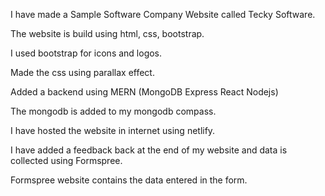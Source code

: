 I have made a Sample Software Company Website called Tecky Software.

The website is build using html, css, bootstrap.

I used bootstrap for icons and logos.

Made the css using parallax effect.

Added a backend using MERN (MongoDB Express React Nodejs)

The mongodb is added to my mongodb compass.

I have hosted the website in internet using netlify.

I have added a feedback back at the end of my website and data is collected using Formspree.

Formspree website contains the data entered in the form.
